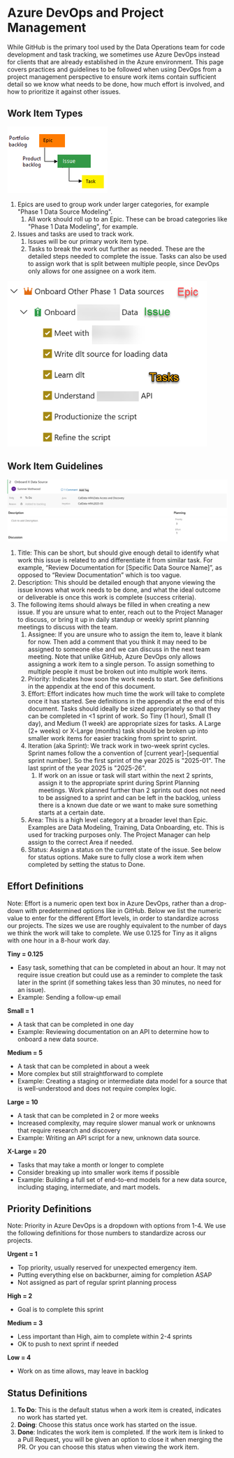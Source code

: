 # Azure DevOps and Project Management

While GitHub is the primary tool used by the Data Operations team for code development and task tracking, we sometimes use Azure DevOps instead for clients that are already established in the Azure environment. This page covers practices and guidelines to be followed when using DevOps from a project management perspective to ensure work items contain sufficient detail so we know what needs to be done, how much effort is involved, and how to prioritize it against other issues.

## Work Item Types
![workitemtypes](../images/devops/workitemtypes.png)

1. Epics are used to group work under larger categories, for example "Phase 1 Data Source Modeling".
    1. All work should roll up to an Epic. These can be broad categories like "Phase 1 Data Modeling", for example.
2. Issues and tasks are used to track work.
    1. Issues will be our primary work item type.
    2. Tasks to break the work out further as needed. These are the detailed steps needed to complete the issue. Tasks can also be used to assign work that is split between multiple people, since DevOps only allows for one assignee on a work item.

![workitemexamples](../images/devops/workitemexamples.png)

## Work Item Guidelines

![workitemexamples](../images/devops/workitemdetails.png)

1. Title: This can be short, but should give enough detail to identify what work this issue is related to and differentiate it from similar task. For example, “Review Documentation for [Specific Data Source Name]”, as opposed to “Review Documentation” which is too vague.
2. Description: This should be detailed enough that anyone viewing the issue knows what work needs to be done, and what the ideal outcome or deliverable is once this work is complete (success criteria).
3. The following items should always be filled in when creating a new issue. If you are unsure what to enter, reach out to the Project Manager to discuss, or bring it up in daily standup or weekly sprint planning meetings to discuss with the team.
    1. Assignee: If you are unsure who to assign the item to, leave it blank for now. Then add a comment that you think it may need to be assigned to someone else and we can discuss in the next team meeting. Note that unlike GitHub, Azure DevOps only allows assigning a work item to a single person. To assign something to multiple people it must be broken out into multiple work items.
    2. Priority: Indicates how soon the work needs to start. See definitions in the appendix at the end of this document.
    3. Effort: Effort indicates how much time the work will take to complete once it has started. See definitions in the appendix at the end of this document. Tasks should ideally be sized appropriately so that they can be completed in <1 sprint of work. So Tiny (1 hour), Small (1 day), and Medium (1 week) are appropriate sizes for tasks. A Large (2+ weeks) or X-Large (months) task should be broken up into smaller work items for easier tracking from sprint to sprint.
    4. Iteration (aka Sprint): We track work in two-week sprint cycles. Sprint names follow the a convention of [current year]-[sequential sprint number]. So the first sprint of the year 2025 is "2025-01". The last sprint of the year 2025 is "2025-26".
        1. If work on an issue or task will start within the next 2 sprints, assign it to the appropriate sprint during Sprint Planning meetings. Work planned further than 2 sprints out does not need to be assigned to a sprint and can be left in the backlog, unless there is a known due date or we want to make sure something starts at a certain date.
    5. Area: This is a high level category at a broader level than Epic. Examples are Data Modeling, Training, Data Onboarding, etc. This is used for tracking purposes only. The Project Manager can help assign to the correct Area if needed.
    7. Status: Assign a status on the current state of the issue. See below for status options. Make sure to fully close a work item when completed by setting the status to Done.


## Effort Definitions

Note: Effort is a numeric open text box in Azure DevOps, rather than a drop-down with predetermined options like in GitHub. Below we list the numeric value to enter for the different Effort levels, in order to standardize across our projects. The sizes we use are roughly equivalent to the number of days we think the work will take to complete. We use 0.125 for Tiny as it aligns with one hour in a 8-hour work day.

**Tiny = 0.125**

- Easy task, something that can be completed in about an hour. It may not require issue creation but could use as a reminder to complete the task later in the sprint (if something takes less than 30 minutes, no need for an issue).
- Example: Sending a follow-up email

**Small = 1**

- A task that can be completed in one day
- Example: Reviewing documentation on an API to determine how to onboard a new data source.

**Medium = 5**

- A task that can be completed in about a week
- More complex but still straightforward to complete
- Example: Creating a staging or intermediate data model for a source that is well-understood and does not require complex logic.

**Large = 10**

- A task that can be completed in 2 or more weeks
- Increased complexity, may require slower manual work or unknowns that require research and discovery
- Example: Writing an API script for a new, unknown data source.

**X-Large = 20**

- Tasks that may take a month or longer to complete
- Consider breaking up into smaller work items if possible
- Example: Building a full set of end-to-end models for a new data source, including staging, intermediate, and mart models.

## Priority Definitions

Note: Priority in Azure DevOps is a dropdown with options from 1-4. We use the following definitions for those numbers to standardize across our projects.

**Urgent = 1**

- Top priority, usually reserved for unexpected emergency item.
- Putting everything else on backburner, aiming for completion ASAP
- Not assigned as part of regular sprint planning process

**High = 2**

- Goal is to complete this sprint

**Medium = 3**

- Less important than High, aim to complete within 2-4 sprints
- OK to push to next sprint if needed

**Low = 4**

- Work on as time allows, may leave in backlog

## Status Definitions

1. **To Do**: This is the default status when a work item is created, indicates no work has started yet.
2. **Doing**: Choose this status once work has started on the issue.
3. **Done**: Indicates the work item is completed. If the work item is linked to a Pull Request, you will be given an option to close it when merging the PR. Or you can choose this status when viewing the work item. 
